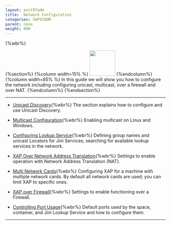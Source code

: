 ```yaml
---
layout: post97adm
title:  Network Configuration
categories: XAP97ADM
parent: none
weight: 800
---
```


{%wbr%}

{%section%}
{%column width=15% %}
<img src="/attachment_files/subject/Network.png" width="80" height="80">
{%endcolumn%}
{%column width=85% %}
In this guide we will show you how to configure the network including configuring unicast, multicast, over a firewall and over NAT.
{%endcolumn%}
{%endsection%}

<hr/>



- [Unicast Discovery](./network-unicast-discovery.html){%wbr%}
The section explains how to configure and use Unicast Discovery.

- [Multicast Configuration](./network-multicast.html){%wbr%}
Enabling multicast on Linux and Windows.

- [Configuring Lookup Service](./network-lookup-service-configuration.html){%wbr%}
Defining group names and unicast Locators for Jini Services; searching for available lookup services in the network.

- [XAP Over Network Address Translation](./network-over-nat.html){%wbr%}
Settings to enable operation with Network Address Translation (NAT).

- [Multi Network Cards](./network-multi-nic.html){%wbr%}
Configuring XAP for a machine with multiple network cards. By default all network cards are used; you can limit XAP to specific ones.

- [XAP over Firewall](./network-over-firewall.html){%wbr%}
Settings to enable functioning over a Firewall.

- [Controlling Port Usage](./network-ports.html){%wbr%}
Default ports used by the space, container, and Jini Lookup Service and how to configure them.

<hr/>